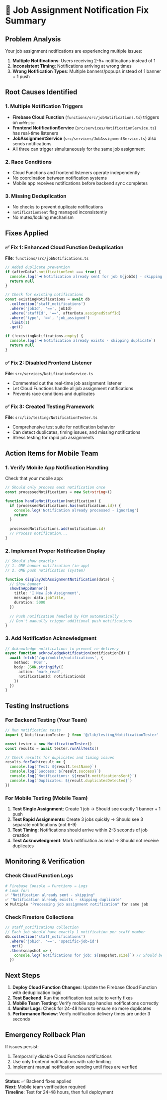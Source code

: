 # 🔧 Job Assignment Notification Fix Summary

## Problem Analysis

Your job assignment notifications are experiencing multiple issues:

1. **Multiple Notifications**: Users receiving 2-5+ notifications instead of 1
2. **Inconsistent Timing**: Notifications arriving at wrong times
3. **Wrong Notification Types**: Multiple banners/popups instead of 1 banner + 1 push

## Root Causes Identified

### 1. Multiple Notification Triggers
- **Firebase Cloud Function** (`functions/src/jobNotifications.ts`) triggers on `onWrite`
- **Frontend NotificationService** (`src/services/NotificationService.ts`) has real-time listeners
- **JobAssignmentService** (`src/services/JobAssignmentService.ts`) also sends notifications
- All three can trigger simultaneously for the same job assignment

### 2. Race Conditions
- Cloud Functions and frontend listeners operate independently
- No coordination between notification systems
- Mobile app receives notifications before backend sync completes

### 3. Missing Deduplication
- No checks to prevent duplicate notifications
- `notificationSent` flag managed inconsistently
- No mutex/locking mechanism

## Fixes Applied

### ✅ Fix 1: Enhanced Cloud Function Deduplication
**File**: `functions/src/jobNotifications.ts`
```typescript
// Added duplicate prevention
if (afterData?.notificationSent === true) {
  console.log(`⏭️ Notification already sent for job ${jobId} - skipping`)
  return null
}

// Check for existing notifications
const existingNotifications = await db
  .collection('staff_notifications')
  .where('jobId', '==', jobId)
  .where('staffId', '==', afterData.assignedStaffId)
  .where('type', '==', 'job_assigned')
  .limit(1)
  .get()

if (!existingNotifications.empty) {
  console.log(`⏭️ Notification already exists - skipping duplicate`)
  return null
}
```

### ✅ Fix 2: Disabled Frontend Listener
**File**: `src/services/NotificationService.ts`
- Commented out the real-time job assignment listener
- Let Cloud Functions handle all job assignment notifications
- Prevents race conditions and duplicates

### ✅ Fix 3: Created Testing Framework
**File**: `src/lib/testing/NotificationTester.ts`
- Comprehensive test suite for notification behavior
- Can detect duplicates, timing issues, and missing notifications
- Stress testing for rapid job assignments

## Action Items for Mobile Team

### 1. Verify Mobile App Notification Handling
Check that your mobile app:
```typescript
// Should only process each notification once
const processedNotifications = new Set<string>()

function handleNotification(notification) {
  if (processedNotifications.has(notification.id)) {
    console.log('Notification already processed - ignoring')
    return
  }
  
  processedNotifications.add(notification.id)
  // Process notification...
}
```

### 2. Implement Proper Notification Display
```typescript
// Should show exactly:
// 1. ONE banner notification (in-app)
// 2. ONE push notification (system)

function displayJobAssignmentNotification(data) {
  // Show banner
  showInAppBanner({
    title: '🎯 New Job Assignment',
    message: data.jobTitle,
    duration: 5000
  })
  
  // Push notification handled by FCM automatically
  // Don't manually trigger additional push notifications
}
```

### 3. Add Notification Acknowledgment
```typescript
// Acknowledge notifications to prevent re-delivery
async function acknowledgeNotification(notificationId) {
  await fetch('/api/mobile/notifications', {
    method: 'POST',
    body: JSON.stringify({
      action: 'mark_read',
      notificationId: notificationId
    })
  })
}
```

## Testing Instructions

### For Backend Testing (Your Team)
```typescript
// Run notification tests
import { NotificationTester } from '@/lib/testing/NotificationTester'

const tester = new NotificationTester()
const results = await tester.runAllTests()

// Check results for duplicates and timing issues
results.forEach(result => {
  console.log(`Test: ${result.testName}`)
  console.log(`Success: ${result.success}`)
  console.log(`Notifications: ${result.notificationsSent}`)
  console.log(`Duplicates: ${result.duplicatesDetected}`)
})
```

### For Mobile Testing (Mobile Team)
1. **Test Single Assignment**: Create 1 job → Should see exactly 1 banner + 1 push
2. **Test Rapid Assignments**: Create 3 jobs quickly → Should see 3 separate notifications (not 6-9)
3. **Test Timing**: Notifications should arrive within 2-3 seconds of job creation
4. **Test Acknowledgment**: Mark notification as read → Should not receive duplicates

## Monitoring & Verification

### Check Cloud Function Logs
```bash
# Firebase Console → Functions → Logs
# Look for:
✅ "Notification already sent - skipping"
✅ "Notification already exists - skipping duplicate" 
❌ Multiple "Processing job assignment notification" for same job
```

### Check Firestore Collections
```javascript
// staff_notifications collection
// Each job should have exactly 1 notification per staff member
db.collection('staff_notifications')
  .where('jobId', '==', 'specific-job-id')
  .get()
  .then(snapshot => {
    console.log(`Notifications for job: ${snapshot.size}`) // Should be 1
  })
```

## Next Steps

1. **Deploy Cloud Function Changes**: Update the Firebase Cloud Function with deduplication logic
2. **Test Backend**: Run the notification test suite to verify fixes
3. **Mobile Team Testing**: Verify mobile app handles notifications correctly
4. **Monitor Logs**: Check for 24-48 hours to ensure no more duplicates
5. **Performance Review**: Verify notification delivery times are under 3 seconds

## Emergency Rollback Plan

If issues persist:
1. Temporarily disable Cloud Function notifications
2. Use only frontend notifications with rate limiting
3. Implement manual notification sending until fixes are verified

---

**Status**: ✅ Backend fixes applied  
**Next**: Mobile team verification required  
**Timeline**: Test for 24-48 hours, then full deployment
